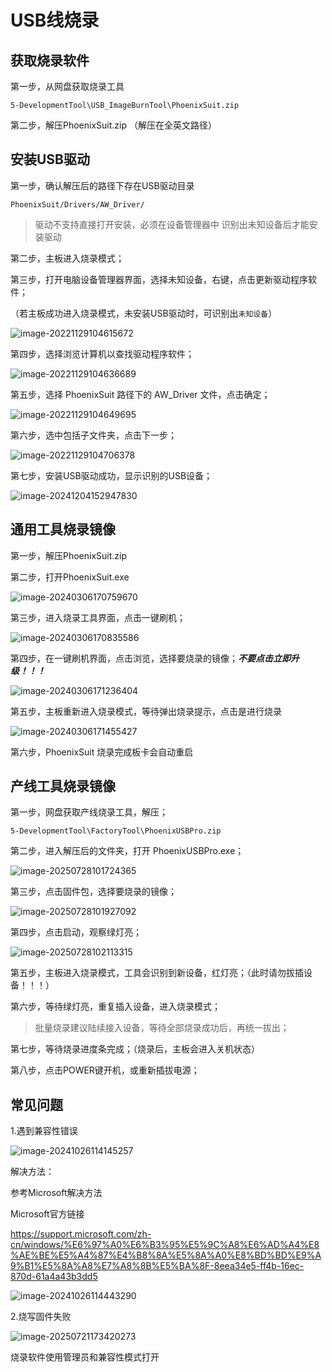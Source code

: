 # USB线烧录

## 获取烧录软件

第一步，从网盘获取烧录工具

``` 
5-DevelopmentTool\USB_ImageBurnTool\PhoenixSuit.zip
```

第二步，解压PhoenixSuit.zip （解压在全英文路径）



## 安装USB驱动

第一步，确认解压后的路径下存在USB驱动目录

```
PhoenixSuit/Drivers/AW_Driver/
```

> 驱动不支持直接打开安装，必须在设备管理器中 识别出未知设备后才能安装驱动

第二步，主板进入烧录模式；

第三步，打开电脑设备管理器界面，选择未知设备，右键，点击更新驱动程序软件；

（若主板成功进入烧录模式，未安装USB驱动时，可识别出`未知设备`）

![image-20221129104615672](http://tanzhtanzh.oss-cn-shenzhen.aliyuncs.com/img/image-20221129104615672.png)

第四步，选择浏览计算机以查找驱动程序软件；

![image-20221129104636689](http://tanzhtanzh.oss-cn-shenzhen.aliyuncs.com/img/image-20221129104636689.png)

第五步，选择 PhoenixSuit 路径下的 AW_Driver 文件，点击确定；

![image-20221129104649695](http://tanzhtanzh.oss-cn-shenzhen.aliyuncs.com/img/image-20221129104649695.png)

第六步，选中包括子文件夹，点击下一步；

![image-20221129104706378](http://tanzhtanzh.oss-cn-shenzhen.aliyuncs.com/img/image-20221129104706378.png)

第七步，安装USB驱动成功，显示识别的USB设备；

![image-20241204152947830](http://tanzhtanzh.oss-cn-shenzhen.aliyuncs.com/img/image-20241204152947830.png)





## 通用工具烧录镜像

第一步，解压PhoenixSuit.zip

第二步，打开PhoenixSuit.exe

![image-20240306170759670](http://tanzhtanzh.oss-cn-shenzhen.aliyuncs.com/img/image-20240306170759670.png)

第三步，进入烧录工具界面，点击一键刷机；

![image-20240306170835586](http://tanzhtanzh.oss-cn-shenzhen.aliyuncs.com/img/image-20240306170835586.png)



第四步，在一键刷机界面，点击浏览，选择要烧录的镜像；***不要点击立即升级！！！***

![image-20240306171236404](http://tanzhtanzh.oss-cn-shenzhen.aliyuncs.com/img/image-20240306171236404.png)

第五步，主板重新进入烧录模式，等待弹出烧录提示，点击是进行烧录

![image-20240306171455427](http://tanzhtanzh.oss-cn-shenzhen.aliyuncs.com/img/image-20240306171455427.png)

第六步，PhoenixSuit 烧录完成板卡会自动重启



## 产线工具烧录镜像

第一步，网盘获取产线烧录工具，解压；

```
5-DevelopmentTool\FactoryTool\PhoenixUSBPro.zip
```

第二步，进入解压后的文件夹，打开 PhoenixUSBPro.exe；

![image-20250728101724365](http://tanzhtanzh.oss-cn-shenzhen.aliyuncs.com/img/image-20250728101724365.png)

第三步，点击固件包，选择要烧录的镜像；

![image-20250728101927092](http://tanzhtanzh.oss-cn-shenzhen.aliyuncs.com/img/image-20250728101927092.png)

第四步，点击启动，观察绿灯亮；

![image-20250728102113315](http://tanzhtanzh.oss-cn-shenzhen.aliyuncs.com/img/image-20250728102113315.png)

第五步，主板进入烧录模式，工具会识别到新设备，红灯亮；（此时请勿拔插设备！！！）

第六步，等待绿灯亮，重复插入设备，进入烧录模式；

> 批量烧录建议陆续接入设备，等待全部烧录成功后，再统一拔出；

第七步，等待烧录进度条完成；（烧录后，主板会进入关机状态）

第八步，点击POWER键开机，或重新插拔电源；



## 常见问题

1.遇到兼容性错误

![image-20241026114145257](http://tanzhtanzh.oss-cn-shenzhen.aliyuncs.com/img/image-20241026114145257.png)

解决方法：

参考Microsoft解决方法

Microsoft官方链接

https://support.microsoft.com/zh-cn/windows/%E6%97%A0%E6%B3%95%E5%9C%A8%E6%AD%A4%E8%AE%BE%E5%A4%87%E4%B8%8A%E5%8A%A0%E8%BD%BD%E9%A9%B1%E5%8A%A8%E7%A8%8B%E5%BA%8F-8eea34e5-ff4b-16ec-870d-61a4a43b3dd5

![image-20241026114443290](http://tanzhtanzh.oss-cn-shenzhen.aliyuncs.com/img/image-20241026114443290.png)

2.烧写固件失败


![image-20250721173420273](C:\Users\10539\AppData\Roaming\Typora\typora-user-images\image-20250721173420273.png)

烧录软件使用管理员和兼容性模式打开